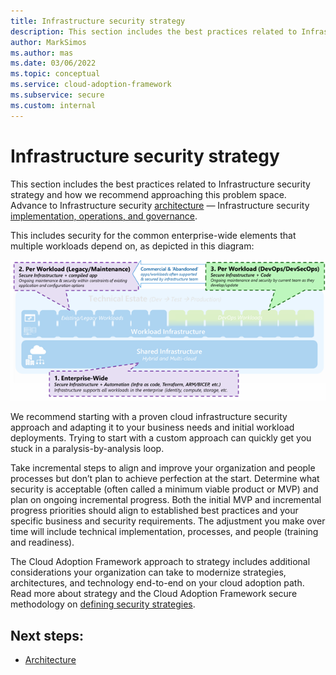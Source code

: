 ```yaml
---
title: Infrastructure security strategy
description: This section includes the best practices related to Infrastructure security strategy and how we recommend approaching this problem space.
author: MarkSimos
ms.author: mas
ms.date: 03/06/2022
ms.topic: conceptual
ms.service: cloud-adoption-framework
ms.subservice: secure
ms.custom: internal
---
```


# Infrastructure security strategy

This section includes the best practices related to Infrastructure security strategy and how we recommend approaching this problem space. Advance to Infrastructure security [architecture](infrastructure-security-architecture.md) — Infrastructure security [implementation, operations, and governance](infrastructure-security-implementation.md).

This includes security for the common enterprise-wide elements that multiple workloads depend on, as depicted in this diagram:

![Infrastructure security](./media/enterprise-infrastructure-security-strategy.png)

We recommend starting with a proven cloud infrastructure security approach and adapting it to your business needs and initial workload deployments. Trying to start with a custom approach can quickly get you stuck in a paralysis-by-analysis loop. 

Take incremental steps to align and improve your organization and people processes but don’t plan to achieve perfection at the start. Determine what security is acceptable (often called a minimum viable product or MVP) and plan on ongoing incremental progress. Both the initial MVP and incremental progress priorities should align to established best practices and your specific business and security requirements. The adjustment you make over time will include technical implementation, processes, and people (training and readiness). 

The Cloud Adoption Framework approach to strategy includes additional considerations your organization can take to modernize strategies, architectures, and technology end-to-end on your cloud adoption path. Read more about strategy and the Cloud Adoption Framework secure methodology on [defining security strategies](/azure/cloud-adoption-framework/strategy/define-security-strategy).

## Next steps:

- [Architecture](infrastructure-security-architecture.md)
